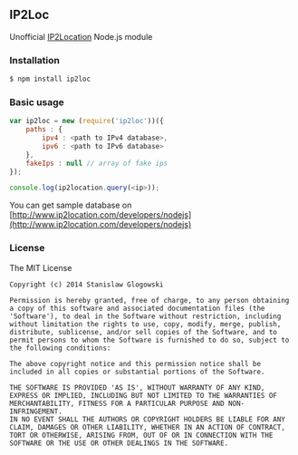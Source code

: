 ## IP2Loc

Unofficial [IP2Location](http://www.ip2location.com/)  Node.js module

### Installation
```bash
$ npm install ip2loc
```

### Basic usage
```javascript
var ip2loc = new (require('ip2loc'))({
    paths : {
        ipv4 : <path to IPv4 database>,
        ipv6 : <path to IPv6 database>
    },
    fakeIps : null // array of fake ips
});

console.log(ip2location.query(<ip>));
```

You can get sample database on
[http://www.ip2location.com/developers/nodejs](http://www.ip2location.com/developers/nodejs)

### License

The MIT License
```
Copyright (c) 2014 Stanislaw Glogowski

Permission is hereby granted, free of charge, to any person obtaining
a copy of this software and associated documentation files (the
'Software'), to deal in the Software without restriction, including
without limitation the rights to use, copy, modify, merge, publish,
distribute, sublicense, and/or sell copies of the Software, and to
permit persons to whom the Software is furnished to do so, subject to
the following conditions:

The above copyright notice and this permission notice shall be
included in all copies or substantial portions of the Software.

THE SOFTWARE IS PROVIDED 'AS IS', WITHOUT WARRANTY OF ANY KIND,
EXPRESS OR IMPLIED, INCLUDING BUT NOT LIMITED TO THE WARRANTIES OF
MERCHANTABILITY, FITNESS FOR A PARTICULAR PURPOSE AND NON-INFRINGEMENT.
IN NO EVENT SHALL THE AUTHORS OR COPYRIGHT HOLDERS BE LIABLE FOR ANY
CLAIM, DAMAGES OR OTHER LIABILITY, WHETHER IN AN ACTION OF CONTRACT,
TORT OR OTHERWISE, ARISING FROM, OUT OF OR IN CONNECTION WITH THE
SOFTWARE OR THE USE OR OTHER DEALINGS IN THE SOFTWARE.
```


